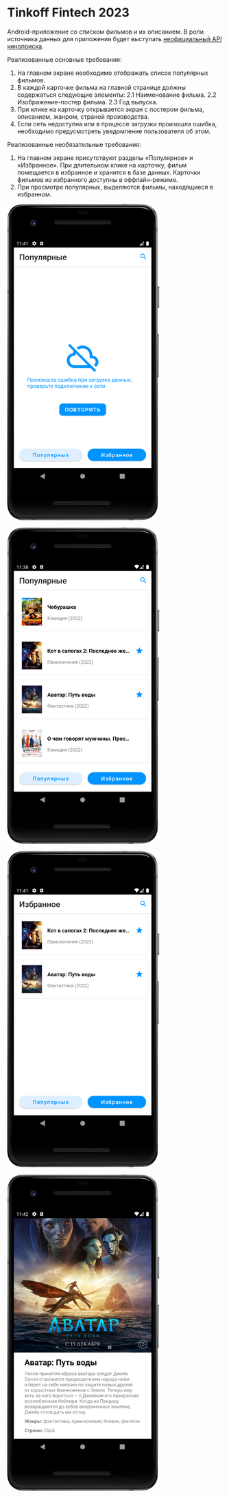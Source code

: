 # Tinkoff Fintech 2023

Android-приложение со списком фильмов и их описанием.
В роли источника данных для приложения будет выступать [неофициальный API кинопоиска](https://kinopoiskapiunofficial.tech/).

Реализованные основные требования:
1.  На главном экране необходимо отображать список популярных фильмов.
2.  В каждой карточке фильма на главной странице должны содержаться следующие элементы:
2.1 Наименование фильма.
2.2 Изображение-постер фильма.
2.3 Год выпуска.
3.  При клике на карточку открывается экран с постером фильма, описанием, жанром, страной производства.
4.  Если сеть недоступна или в процессе загрузки произошла ошибка, необходимо предусмотреть уведомление пользователя об этом.

Реализованные необязательные требования:
1.  На главном экране присутствуют разделы «Популярное» и «Избранное». При длительном клике на карточку,
    фильм помещается в избранное и хранится в базе данных. Карточки фильмов из избранного доступны в оффлайн-режиме.
2.  При просмотре популярных, выделяются фильмы, находящиеся в избранном.

![Network error](screenshots/networkError.png)

![Populars](screenshots/populars.png)

![Favourites](screenshots/favourites.png)

![Description](screenshots/description.png)